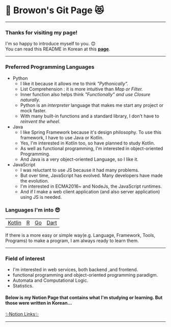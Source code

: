 # 🐹 Browon's Git Page 😻
***
### Thanks for visiting my page! 
I'm so happy to introduce myself to you. 😊   
You can read this README in Korean at this <b><a href="README_kr.md">page</a></b>. 
***
### Preferred Programming Languages
* Python 
  * I like it because it allows me to think <i>"Pythonically".</i>
  * List Comprehension : it is more intuitive than <i>Map or Filter.</i>
  * Inner function also helps think <i>"Functionally" and use Closure naturally. </i>
  * Python is an <i>interpreter</i> language that makes me start any project or mock faster.
  * With many built-in functions and a standard library, I don't have to <i>reinvent the wheel.</i>
* Java
  * I like Spring Framework because it's design philosophy. To use this framework, I have to use Java or Kotlin.
  * Yes, I'm interested in Kotlin too, so have planned to study Kotlin.
  * As well as functional programming, I'm interested in object-oriented Programming.
  * And Java is a very object-oriented Language, so I like it.
* JavaScript
  * I was reluctant to use JS because it had many problems.
  * But over time, JavaScript has evolved. Many developers have made the evolution.
  * I'm interested in ECMA2016~ and NodeJs, the JavaScript runtimes.
  * And if I make a web client application (and also server application) using JS is needed.
### Languages I'm into 😎
<table>
<td> <a href="https://kotlinlang.org/">Kotlin</a> </td>
<td> <a href="https://www.r-project.org/">R</a> </td>
<td> <a href="https://go.dev/">Go</a> </td>
<td> <a href="https://dart.dev/">Dart</a> </td>
</table>

If there is a more easy or simple way(e.g. Language, Framework, Tools, Programs) to make a program, I am always ready to learn them.
***
### Field of interest
* I'm interested in web services, both backend ,and frontend. 
* functional programming and object-oriented programming paradigm.
* Automata and Computational Logic.
* Statistics.
#### Below is my Notion Page that contains what I'm studying or learning. But those were written in Korean... 
<a href="https://browon.notion.site/TECH-Note-af4fd053c5874e14ba69aaa3c9d67d42">✨Notion Links✨</a>
***
 
